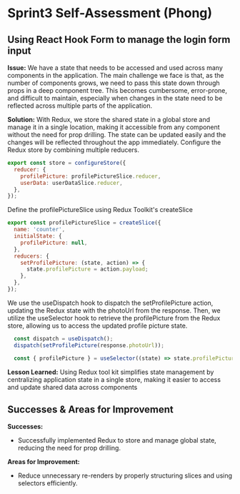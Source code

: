 # Sprint3 Self-Assessment (Phong)

## Using React Hook Form to manage the login form input

**Issue:** We have a state that needs to be accessed and used across many components in the application. The main challenge we face is that, as the number of components grows, we need to pass this state down through props in a deep component tree. This becomes cumbersome, error-prone, and difficult to maintain, especially when changes in the state need to be reflected across multiple parts of the application.


**Solution:** With Redux, we store the shared state in a global store and manage it in a single location, making it accessible from any component without the need for prop drilling. The state can be updated easily and the changes will be reflected throughout the app immediately.
Configure the Redux store by combining multiple reducers.

```javascript
export const store = configureStore({
  reducer: {
    profilePicture: profilePictureSlice.reducer,
    userData: userDataSlice.reducer,
  },
});
```
Define the profilePictureSlice using Redux Toolkit's createSlice
```javascript
export const profilePictureSlice = createSlice({
  name: 'counter',
  initialState: {
    profilePicture: null,
  },
  reducers: {
    setProfilePicture: (state, action) => {
      state.profilePicture = action.payload;
    },
  },
});
```
We use the useDispatch hook to dispatch the setProfilePicture action, updating the Redux state with the photoUrl from the response. Then, we utilize the useSelector hook to retrieve the profilePicture from the Redux store, allowing us to access the updated profile picture state.
```javascript
  const dispatch = useDispatch();
  dispatch(setProfilePicture(response.photoUrl));

  const { profilePicture } = useSelector((state) => state.profilePicture);
```


**Lesson Learned:** Using Redux tool kit simplifies state management by centralizing application state in a single store, making it easier to access and update shared data across components

## Successes & Areas for Improvement

**Successes:**

- Successfully implemented Redux to store and manage global state, reducing the need for prop drilling.

**Areas for Improvement:**

- Reduce unnecessary re-renders by properly structuring slices and using selectors efficiently.
